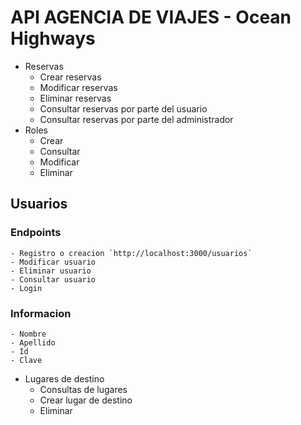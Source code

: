 # API AGENCIA DE VIAJES - Ocean Highways

- Reservas
    - Crear reservas
    - Modificar reservas
    - Eliminar reservas
    - Consultar reservas por parte del usuario
    - Consultar reservas por parte del administrador
- Roles
    - Crear
    - Consultar
    - Modificar
    - Eliminar
## Usuarios
### Endpoints
    - Registro o creacion `http://localhost:3000/usuarios`
    - Modificar usuario
    - Eliminar usuario
    - Consultar usuario
    - Login
### Informacion
    - Nombre
    - Apellido
    - Id
    - Clave


- Lugares de destino
    - Consultas de lugares
    - Crear lugar de destino
    - Eliminar
